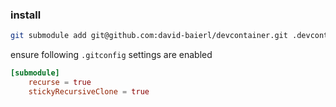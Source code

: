 ### install

```sh
git submodule add git@github.com:david-baierl/devcontainer.git .devcontainer
```

ensure following `.gitconfig` settings are enabled

```toml
[submodule]
	recurse = true
	stickyRecursiveClone = true
```
